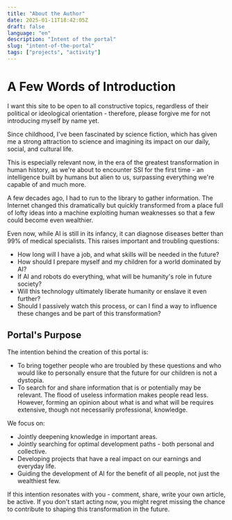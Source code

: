 ```yaml
---
title: "About the Author"
date: 2025-01-11T18:42:05Z
draft: false
language: "en"
description: "Intent of the portal"
slug: "intent-of-the-portal"
tags: ["projects", "activity"]
---
```


# A Few Words of Introduction

I want this site to be open to all constructive topics, regardless of their political or ideological orientation - therefore, please forgive me for not introducing myself by name yet.

Since childhood, I've been fascinated by science fiction, which has given me a strong attraction to science and imagining its impact on our daily, social, and cultural life.

This is especially relevant now, in the era of the greatest transformation in human history, as we're about to encounter SSI for the first time - an intelligence built by humans but alien to us, surpassing everything we're capable of and much more.

A few decades ago, I had to run to the library to gather information. The Internet changed this dramatically but quickly transformed from a place full of lofty ideas into a machine exploiting human weaknesses so that a few could become even wealthier.

Even now, while AI is still in its infancy, it can diagnose diseases better than 99% of medical specialists. This raises important and troubling questions:

* How long will I have a job, and what skills will be needed in the future?
* How should I prepare myself and my children for a world dominated by AI?
* If AI and robots do everything, what will be humanity's role in future society?
* Will this technology ultimately liberate humanity or enslave it even further?
* Should I passively watch this process, or can I find a way to influence these changes and be part of this transformation?

## Portal's Purpose

The intention behind the creation of this portal is:

*   To bring together people who are troubled by these questions and who would like to personally ensure that the future for our children is not a dystopia.
*   To search for and share information that is or potentially may be relevant. The flood of useless information makes people read less. However, forming an opinion about what is and what will be requires extensive, though not necessarily professional, knowledge.

We focus on:

*   Jointly deepening knowledge in important areas.
*   Jointly searching for optimal development paths - both personal and collective.
*   Developing projects that have a real impact on our earnings and everyday life.
*   Guiding the development of AI for the benefit of all people, not just the wealthiest few.

If this intention resonates with you - comment, share, write your own article, be active. If you don't start acting now, you might regret missing the chance to contribute to shaping this transformation in the future.
